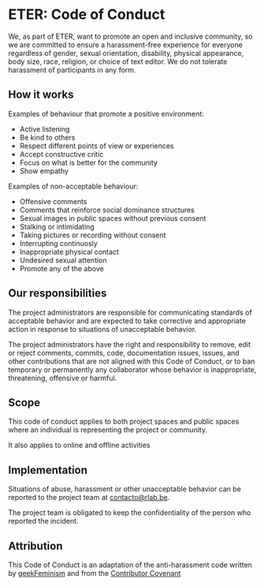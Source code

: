 # ETER: Code of Conduct

We, as part of ETER, want to promote an open and inclusive community, so we are committed to ensure a harassment-free experience for everyone regardless of gender, sexual orientation, disability, physical appearance, body size, race, religion, or choice of text editor. We do not tolerate harassment of participants in any form.

## How it works

Examples of behaviour that promote a positive environment:

* Active listening
* Be kind to others
* Respect different points of view or experiences
* Accept constructive critic
* Focus on what is better for the community
* Show empathy

Examples of non-acceptable behaviour:

* Offensive comments
* Comments that reinforce social dominance structures
* Sexual images in public spaces without previous consent
* Stalking or intimidating
* Taking pictures or recording without consent
* Interrupting continuosly
* Inappropriate physical contact
* Undesired sexual attention
* Promote any of the above


## Our responsibilities

The project administrators are responsible for communicating standards of acceptable behavior and are expected to take corrective and appropriate action in response to situations of unacceptable behavior.

The project administrators have the right and responsibility to remove, edit or reject comments, commits, code, documentation issues, issues, and other contributions that are not aligned with this Code of Conduct, or to ban temporary or permanently any collaborator whose behavior is inappropriate, threatening, offensive or harmful.


## Scope

This code of conduct applies to both project spaces and public spaces where an individual is representing the project or community.

It also applies to online and offline activities


## Implementation

Situations of abuse, harassment or other unacceptable behavior can be reported to the project team at contacto@rlab.be.

The project team is obligated to keep the confidentiality of the person who reported the incident.


## Attribution

This Code of Conduct is an adaptation of the anti-harassment code written by  [geekFeminism](http://geekfeminism.wikia.com/wiki/Conference_anti-harassment/Policy) and from the [Contributor Covenant]( https://www.contributor-covenant.org/es/version/1/4/code-of-conduct.html)
